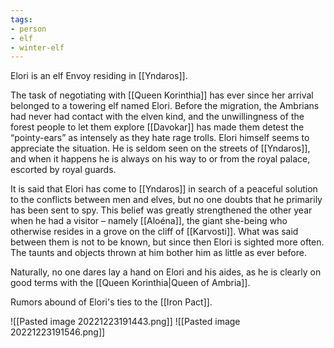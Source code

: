 ```yaml
---
tags:
- person
- elf
- winter-elf
---
```

Elori is an elf Envoy residing in [[Yndaros]].

The task of negotiating with [[Queen Korinthia]] has ever since her arrival belonged to a towering elf named Elori. Before the migration, the Ambrians had never had contact with the elven kind, and the unwillingness of the forest people to let them explore [[Davokar]] has made them detest the “pointy-ears” as intensely as they hate rage trolls. Elori himself seems to appreciate the situation. He is seldom seen on the streets of [[Yndaros]], and when it happens he is always on his way to or from the royal palace, escorted by royal guards.

It is said that Elori has come to [[Yndaros]] in search of a peaceful solution to the conflicts between men and elves, but no one doubts that he primarily has been sent to spy. This belief was greatly strengthened the other year when he had a visitor – namely [[Aloéna]], the giant she-being who otherwise resides in a grove on the cliff of [[Karvosti]]. What was said between them is not to be known, but since then Elori is sighted more often. The taunts and objects thrown at him bother him as little as ever before.

Naturally, no one dares lay a hand on Elori and his aides, as he is clearly on good terms with the [[Queen Korinthia|Queen of Ambria]].

Rumors abound of Elori's ties to the [[Iron Pact]].

![[Pasted image 20221223191443.png]]
![[Pasted image 20221223191546.png]]